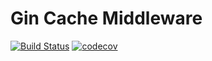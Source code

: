 # Gin Cache Middleware
[![Build Status](https://travis-ci.org/francoispqt/gincache.svg?branch=master)](https://travis-ci.org/francoispqt/gincache)
[![codecov](https://codecov.io/gh/francoispqt/gincache/branch/master/graph/badge.svg)](https://codecov.io/gh/francoispqt/gincache)